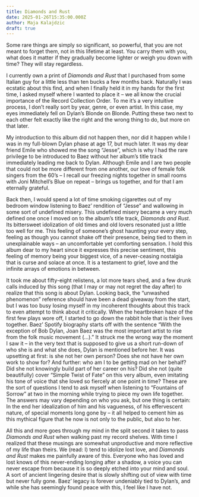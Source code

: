 ```yaml
---
title: Diamonds and Rust
date: 2025-01-26T15:35:00.000Z
author: Maja Kalajdzic
draft: true
---
```

Some rare things are simply so significant, so powerful, that you are not meant to forget them, not in this lifetime at least. You carry them with you, what does it matter if they gradually become lighter or weigh you down with time? They will stay regardless.

I currently own a print of *Diamonds and Rust* that I purchased from some Italian guy for a little less than ten bucks a few months back. Naturally I was ecstatic about this find, and when I finally held it in my hands for the first time, I asked myself where I wanted to place it – we all know the crucial importance of the Record Collection Order. To me it’s a very intuitive process, I don’t really sort by year, genre, or even artist. In this case, my eyes immediately fell on Dylan’s Blonde on Blonde. Putting these two next to each other felt exactly like the right and the wrong thing to do, but more on that later.

My introduction to this album did not happen then, nor did it happen while I was in my full-blown Dylan phase at age 17, but much later. It was my dear friend Emile who showed me the song “Jesse”, which is why I had the rare privilege to be introduced to Baez without her album’s title track immediately leading me back to Dylan. Although Emile and I are two people that could not be more different from one another, our love of female folk singers from the 60’s – I recall our freezing nights together in small rooms with Joni Mitchell’s Blue on repeat – brings us together, and for that I am eternally grateful.

Back then, I would spend a lot of time smoking cigarettes out of my bedroom window listening to Baez’ rendition of “Jesse” and wallowing in some sort of undefined misery. This undefined misery became a very much defined one once I moved on to the album’s title track, *Diamonds and Rust*. Its bittersweet idolization of old times and old lovers resonated just a little too well for me. This feeling of someone’s ghost haunting your every step, feeling as though you cannot shake off their presence, being tied to them in unexplainable ways – an uncomfortable yet comforting sensation. I hold this album dear to my heart since it expresses this precise sentiment, this feeling of memory being your biggest vice, of a never-ceasing nostalgia that is curse and solace at once. It is a testament to grief, love and the infinite arrays of emotions in between.

It took me about fifty-eight relistens, a lot more tears shed, and a few drunk calls induced by this song (that I may or may not regret the day after) to realize that this song is about Dylan. Looking back, the “unwashed phenomenon” reference should have been a dead giveaway from the start, but I was too busy losing myself in my incoherent thoughts about this track to even attempt to think about it critically. When the heartbroken haze of the first few plays wore off, I started to go down the rabbit hole that is their lives together. Baez’ Spotify biography starts off with the sentence “With the exception of Bob Dylan, Joan Baez was the most important artist to rise from the folk music movement (…).” It struck me the wrong way the moment I saw it – in the very text that is supposed to give us a short run-down of who she is and what she does, Dylan is mentioned before her. It was upsetting at first: is she not her own person? Does she not have her own work to show for? And further: who am I to be getting mad on her behalf? Did she not knowingly build part of her career on his? Did she not (quite beautifully) cover “Simple Twist of Fate” on this very album, even imitating his tone of voice that she loved so fiercely at one point in time? These are the sort of questions I tend to ask myself when listening to “Fountains of Sorrow” at two in the morning while trying to piece my own life together. The answers may vary depending on who you ask, but one thing is certain: In the end her idealization of him and his vagueness, of his effervescent nature, of special moments long gone by – it all helped to cement him as this mythical figure that he now is not only to the public, but also to her.

All this and more goes through my mind in the split second it takes to pass *Diamonds and Rust* when walking past my record shelves. With time I realized that these musings are somewhat unproductive and more reflective of my life than theirs. We (read: I) tend to idolize lost love, and *Diamonds and Rust* makes me painfully aware of this. Everyone who has loved and lost knows of this never-ending longing after a shadow, a voice you can never escape from because it is so deeply etched into your mind and soul. A sort of ancient lingering desire that is slowly shifting out of view with time but never fully gone. Baez’ legacy is forever undeniably tied to Dylan’s, and while she has seemingly found peace with this, I feel like I have not.
